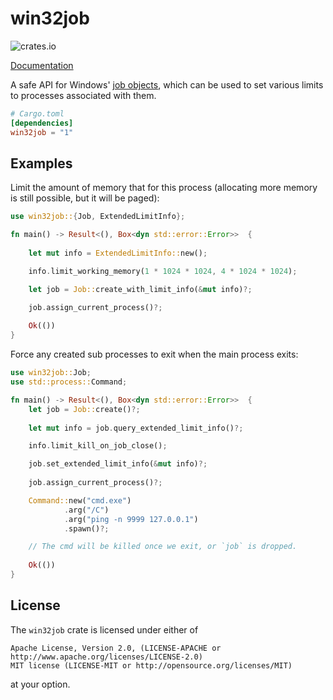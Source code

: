 # win32job
![crates.io](https://img.shields.io/crates/v/win32job.svg)

[Documentation](https://docs.rs/crate/win32job)

A safe API for Windows' [job objects](https://docs.microsoft.com/en-us/windows/win32/api/jobapi2/nf-jobapi2-createjobobjectw), 
which can be used to set various limits to processes associated with them. 

```toml
# Cargo.toml
[dependencies]
win32job = "1"
```


## Examples

Limit the amount of memory that for this process (allocating more memory is still possible, but it will be paged):

```rust
use win32job::{Job, ExtendedLimitInfo};

fn main() -> Result<(), Box<dyn std::error::Error>>  {
    
    let mut info = ExtendedLimitInfo::new();

    info.limit_working_memory(1 * 1024 * 1024, 4 * 1024 * 1024);

    let job = Job::create_with_limit_info(&mut info)?;

    job.assign_current_process()?;
    
    Ok(())
}
```

Force any created sub processes to exit when the main process exits: 

```rust
use win32job::Job;
use std::process::Command;

fn main() -> Result<(), Box<dyn std::error::Error>>  {
    let job = Job::create()?;
    
    let mut info = job.query_extended_limit_info()?;

    info.limit_kill_on_job_close();

    job.set_extended_limit_info(&mut info)?;
    
    job.assign_current_process()?;

    Command::new("cmd.exe")
            .arg("/C")
            .arg("ping -n 9999 127.0.0.1")
            .spawn()?;

    // The cmd will be killed once we exit, or `job` is dropped.
    
    Ok(())
}
```

## License
 
The `win32job` crate is licensed under either of

```text
Apache License, Version 2.0, (LICENSE-APACHE or http://www.apache.org/licenses/LICENSE-2.0)
MIT license (LICENSE-MIT or http://opensource.org/licenses/MIT)
```

at your option.